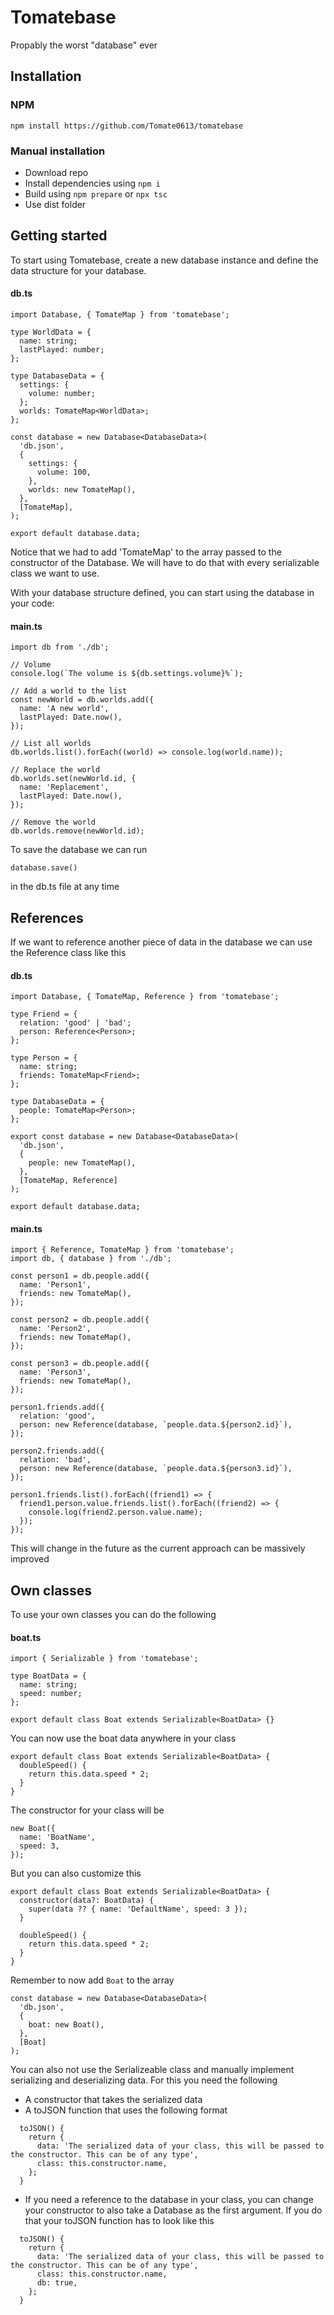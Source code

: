 # Tomatebase
Propably the worst "database" ever

## Installation
### NPM
`npm install https://github.com/Tomate0613/tomatebase`
### Manual installation
- Download repo
- Install dependencies using `npm i`
- Build using `npm prepare` or `npx tsc`
- Use dist folder

## Getting started
To start using Tomatebase, create a new database instance and define the data structure for your database.

#### db.ts
```TS
import Database, { TomateMap } from 'tomatebase';

type WorldData = {
  name: string;
  lastPlayed: number;
};

type DatabaseData = {
  settings: {
    volume: number;
  };
  worlds: TomateMap<WorldData>;
};

const database = new Database<DatabaseData>(
  'db.json',
  {
    settings: {
      volume: 100,
    },
    worlds: new TomateMap(),
  },
  [TomateMap],
);

export default database.data;
```

Notice that we had to add 'TomateMap' to the array passed to the constructor of the Database. We will have to do that with every serializable class we want to use.

With your database structure defined, you can start using the database in your code:
#### main.ts
```TS
import db from './db';

// Volume
console.log(`The volume is ${db.settings.volume}%`);

// Add a world to the list
const newWorld = db.worlds.add({
  name: 'A new world',
  lastPlayed: Date.now(),
});

// List all worlds
db.worlds.list().forEach((world) => console.log(world.name));

// Replace the world
db.worlds.set(newWorld.id, {
  name: 'Replacement',
  lastPlayed: Date.now(),
});

// Remove the world
db.worlds.remove(newWorld.id);
```

To save the database we can run 
```TS
database.save()
```
in the db.ts file at any time

## References
If we want to reference another piece of data in the database we can use the Reference class like this

#### db.ts
```TS
import Database, { TomateMap, Reference } from 'tomatebase';

type Friend = {
  relation: 'good' | 'bad';
  person: Reference<Person>;
};

type Person = {
  name: string;
  friends: TomateMap<Friend>;
};

type DatabaseData = {
  people: TomateMap<Person>;
};

export const database = new Database<DatabaseData>(
  'db.json',
  {
    people: new TomateMap(),
  },
  [TomateMap, Reference]
);

export default database.data;
```

#### main.ts
```TS
import { Reference, TomateMap } from 'tomatebase';
import db, { database } from './db';

const person1 = db.people.add({
  name: 'Person1',
  friends: new TomateMap(),
});

const person2 = db.people.add({
  name: 'Person2',
  friends: new TomateMap(),
});

const person3 = db.people.add({
  name: 'Person3',
  friends: new TomateMap(),
});

person1.friends.add({
  relation: 'good',
  person: new Reference(database, `people.data.${person2.id}`),
});

person2.friends.add({
  relation: 'bad',
  person: new Reference(database, `people.data.${person3.id}`),
});

person1.friends.list().forEach((friend1) => {
  friend1.person.value.friends.list().forEach((friend2) => {
    console.log(friend2.person.value.name);
  });
});
```
This will change in the future as the current approach can be massively improved

## Own classes
To use your own classes you can do the following

#### boat.ts
```TS
import { Serializable } from 'tomatebase';

type BoatData = {
  name: string;
  speed: number;
};

export default class Boat extends Serializable<BoatData> {}
```

You can now use the boat data anywhere in your class
```TS
export default class Boat extends Serializable<BoatData> {
  doubleSpeed() {
    return this.data.speed * 2;
  }
}
```

The constructor for your class will be
```TS
new Boat({
  name: 'BoatName',
  speed: 3,
});
```

But you can also customize this
```TS
export default class Boat extends Serializable<BoatData> {
  constructor(data?: BoatData) {
    super(data ?? { name: 'DefaultName', speed: 3 });
  }

  doubleSpeed() {
    return this.data.speed * 2;
  }
}
```

Remember to now add `Boat` to the array
```TS
const database = new Database<DatabaseData>(
  'db.json',
  {
    boat: new Boat(),
  },
  [Boat]
);
```

You can also not use the Serializeable class and manually implement serializing and deserializing data. For this you need the following

- A constructor that takes the serialized data
- A toJSON function that uses the following format
```TS
  toJSON() {
    return {
      data: 'The serialized data of your class, this will be passed to the constructor. This can be of any type',
      class: this.constructor.name,
    };
  }
```
- If you need a reference to the database in your class, you can change your constructor to also take a Database as the first argument. If you do that your toJSON function has to look like this
```TS
  toJSON() {
    return {
      data: 'The serialized data of your class, this will be passed to the constructor. This can be of any type',
      class: this.constructor.name,
      db: true,
    };
  }
```
